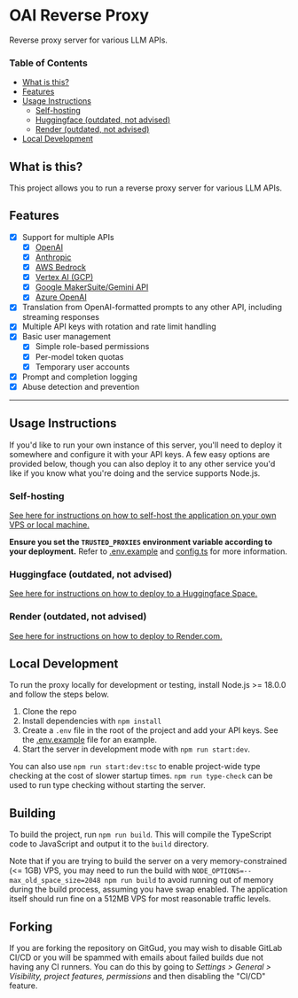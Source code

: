 # OAI Reverse Proxy

Reverse proxy server for various LLM APIs.

### Table of Contents
- [What is this?](#what-is-this)
- [Features](#features)
- [Usage Instructions](#usage-instructions)
  - [Self-hosting](#self-hosting)
  - [Huggingface (outdated, not advised)](#huggingface-outdated-not-advised)
  - [Render (outdated, not advised)](#render-outdated-not-advised)
- [Local Development](#local-development)

## What is this?
This project allows you to run a reverse proxy server for various LLM APIs.

## Features
- [x] Support for multiple APIs
  - [x] [OpenAI](https://openai.com/)
  - [x] [Anthropic](https://www.anthropic.com/)
  - [x] [AWS Bedrock](https://aws.amazon.com/bedrock/)
  - [x] [Vertex AI (GCP)](https://cloud.google.com/vertex-ai/)
  - [x] [Google MakerSuite/Gemini API](https://ai.google.dev/)
  - [x] [Azure OpenAI](https://azure.microsoft.com/en-us/products/ai-services/openai-service)
- [x] Translation from OpenAI-formatted prompts to any other API, including streaming responses
- [x] Multiple API keys with rotation and rate limit handling
- [x] Basic user management
  - [x] Simple role-based permissions
  - [x] Per-model token quotas
  - [x] Temporary user accounts
- [x] Prompt and completion logging
- [x] Abuse detection and prevention

---

## Usage Instructions
If you'd like to run your own instance of this server, you'll need to deploy it somewhere and configure it with your API keys. A few easy options are provided below, though you can also deploy it to any other service you'd like if you know what you're doing and the service supports Node.js.

### Self-hosting
[See here for instructions on how to self-host the application on your own VPS or local machine.](./docs/self-hosting.md)

**Ensure you set the `TRUSTED_PROXIES` environment variable according to your deployment.** Refer to [.env.example](./.env.example) and [config.ts](./src/config.ts) for more information.

### Huggingface (outdated, not advised)
[See here for instructions on how to deploy to a Huggingface Space.](./docs/deploy-huggingface.md)

### Render (outdated, not advised)
[See here for instructions on how to deploy to Render.com.](./docs/deploy-render.md)

## Local Development
To run the proxy locally for development or testing, install Node.js >= 18.0.0 and follow the steps below.

1. Clone the repo
2. Install dependencies with `npm install`
3. Create a `.env` file in the root of the project and add your API keys. See the [.env.example](./.env.example) file for an example.
4. Start the server in development mode with `npm run start:dev`.

You can also use `npm run start:dev:tsc` to enable project-wide type checking at the cost of slower startup times. `npm run type-check` can be used to run type checking without starting the server.

## Building
To build the project, run `npm run build`. This will compile the TypeScript code to JavaScript and output it to the `build` directory.

Note that if you are trying to build the server on a very memory-constrained (<= 1GB) VPS, you may need to run the build with `NODE_OPTIONS=--max_old_space_size=2048 npm run build` to avoid running out of memory during the build process, assuming you have swap enabled.  The application itself should run fine on a 512MB VPS for most reasonable traffic levels.

## Forking

If you are forking the repository on GitGud, you may wish to disable GitLab CI/CD or you will be spammed with emails about failed builds due not having any CI runners. You can do this by going to *Settings > General > Visibility, project features, permissions* and then disabling the "CI/CD" feature.
